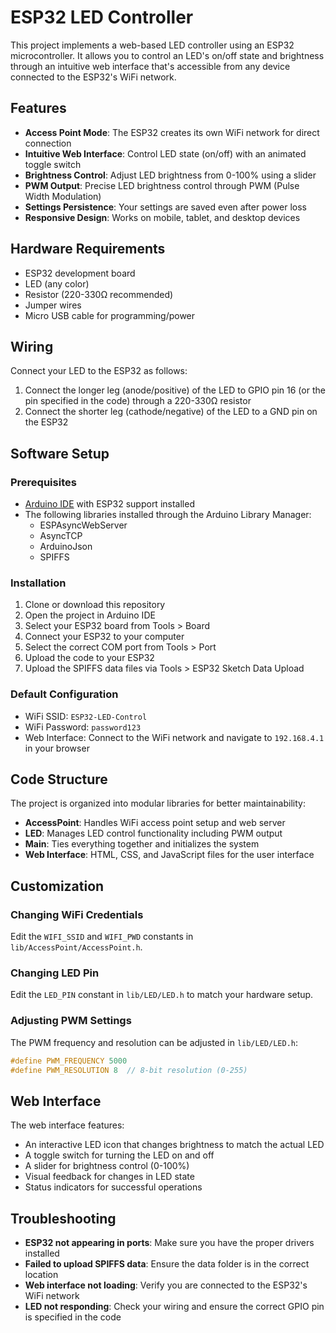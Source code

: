 # ESP32 LED Controller

This project implements a web-based LED controller using an ESP32 microcontroller. It allows you to control an LED's on/off state and brightness through an intuitive web interface that's accessible from any device connected to the ESP32's WiFi network.

## Features

- **Access Point Mode**: The ESP32 creates its own WiFi network for direct connection
- **Intuitive Web Interface**: Control LED state (on/off) with an animated toggle switch
- **Brightness Control**: Adjust LED brightness from 0-100% using a slider
- **PWM Output**: Precise LED brightness control through PWM (Pulse Width Modulation)
- **Settings Persistence**: Your settings are saved even after power loss
- **Responsive Design**: Works on mobile, tablet, and desktop devices

## Hardware Requirements

- ESP32 development board
- LED (any color)
- Resistor (220-330Ω recommended)
- Jumper wires
- Micro USB cable for programming/power

## Wiring

Connect your LED to the ESP32 as follows:

1. Connect the longer leg (anode/positive) of the LED to GPIO pin 16 (or the pin specified in the code) through a 220-330Ω resistor
2. Connect the shorter leg (cathode/negative) of the LED to a GND pin on the ESP32

## Software Setup

### Prerequisites

- [Arduino IDE](https://www.arduino.cc/en/software) with ESP32 support installed
- The following libraries installed through the Arduino Library Manager:
  - ESPAsyncWebServer
  - AsyncTCP
  - ArduinoJson
  - SPIFFS

### Installation

1. Clone or download this repository
2. Open the project in Arduino IDE
3. Select your ESP32 board from Tools > Board
4. Connect your ESP32 to your computer
5. Select the correct COM port from Tools > Port
6. Upload the code to your ESP32
7. Upload the SPIFFS data files via Tools > ESP32 Sketch Data Upload

### Default Configuration

- WiFi SSID: `ESP32-LED-Control`
- WiFi Password: `password123`
- Web Interface: Connect to the WiFi network and navigate to `192.168.4.1` in your browser

## Code Structure

The project is organized into modular libraries for better maintainability:

- **AccessPoint**: Handles WiFi access point setup and web server
- **LED**: Manages LED control functionality including PWM output
- **Main**: Ties everything together and initializes the system
- **Web Interface**: HTML, CSS, and JavaScript files for the user interface

## Customization

### Changing WiFi Credentials

Edit the `WIFI_SSID` and `WIFI_PWD` constants in `lib/AccessPoint/AccessPoint.h`.

### Changing LED Pin

Edit the `LED_PIN` constant in `lib/LED/LED.h` to match your hardware setup.

### Adjusting PWM Settings

The PWM frequency and resolution can be adjusted in `lib/LED/LED.h`:

```cpp
#define PWM_FREQUENCY 5000
#define PWM_RESOLUTION 8  // 8-bit resolution (0-255)
```

## Web Interface

The web interface features:

- An interactive LED icon that changes brightness to match the actual LED
- A toggle switch for turning the LED on and off
- A slider for brightness control (0-100%)
- Visual feedback for changes in LED state
- Status indicators for successful operations

## Troubleshooting

- **ESP32 not appearing in ports**: Make sure you have the proper drivers installed
- **Failed to upload SPIFFS data**: Ensure the data folder is in the correct location
- **Web interface not loading**: Verify you are connected to the ESP32's WiFi network
- **LED not responding**: Check your wiring and ensure the correct GPIO pin is specified in the code
